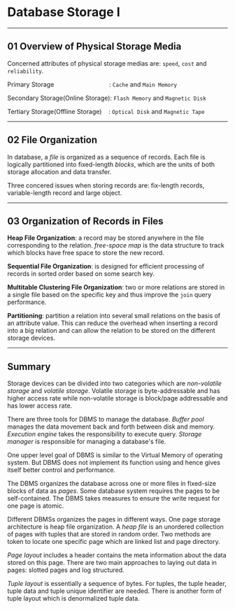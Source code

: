 # Database Storage I

---

## 01 Overview of Physical Storage Media

Concerned attributes of physical storage medias are: `speed`, `cost` and `reliability`.

Primary Storage                                : `Cache` and `Main Memory`

Secondary Storage(Online Storage): `Flash Memory` and `Magnetic Disk`

Tertiary Storage(Offline Storage)    : `Optical Disk` and `Magnetic Tape`

---

## 02 File Organization

In database, a *file* is organized as a sequence of records. Each file is logically partitioned into fixed-length *blocks*, which are the units of both storage allocation and data transfer.

Three concered issues when storing records are: fix-length records, variable-length record and large object.

---

## 03 Organization of Records in Files

**Heap File Organization**: a record may be stored anywhere in the file corresponding to the relation. *free-space map* is the data structure to track which blocks have free space to store the new record.

**Sequential File Organization**: is designed for efficient processing of records in sorted order based on some search key.

**Multitable Clustering File Organization**: two or more relations are stored in a single file based on the specific key and thus improve the `join` query performance.

**Partitioning**: partition a relation into several small relations on the basis of an attribute value. This can reduce the overhead when inserting a record into a big relation and can allow the relation to be stored on the different storage devices.

---

## Summary

Storage devices can be divided into two categories which are *non-volatile storage* and *volatile storage*. Volatile storage is byte-addressable and has higher access rate while non-volatile storage is block/page addressable and has lower access rate.

There are three tools for DBMS to manage the database. *Buffer pool* manages the data movement back and forth between disk and memory. *Execution engine* takes the responsibility to execute query. *Storage manager* is responsible for managing a database's file.

One upper level goal of DBMS is similar to the Virtual Memory of operating system. But DBMS does not implement its function using and hence gives itself better control and performance.

The DBMS organizes the database across one or more files in fixed-size blocks of data as *pages*. Some database system requires the pages to be self-contained. The DBMS takes measures to ensure the write request for one page is atomic.

Different DBMSs organizes the pages in different ways. One page storage architecture is heap file organization. A *heap file* is an unordered collection of pages 
with tuples that are stored in random order. Two methods are token to locate one specific page which are linked list and page directory.

*Page layout* includes a header contains the meta information about the data stored on this page. There are two main approaches to laying out data in pages: slotted pages and log structured.

*Tuple layout* is essentially a sequence of bytes. For tuples, the tuple header, tuple data and tuple unique identifier are needed. There is another form of tuple layout which is denormalized tuple data.
